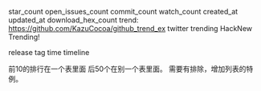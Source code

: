 star_count
open_issues_count
commit_count
watch_count
created_at
updated_at
download_hex_count
trend: https://github.com/KazuCocoa/github_trend_ex
twitter trending
HackNew Trending!

release tag time timeline

前10的排行在一个表里面
后50个在别一个表里面。
需要有排除，增加列表的特例。
